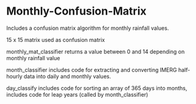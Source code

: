 # Monthly-Confusion-Matrix
Includes a confusion matrix algorithm for monthly rainfall values.

15 x 15 matrix used as confusion matrix

monthly_mat_classifier returns a value between 0 and 14 depending on monthly rainfall value

month_classifier includes code for extracting and converting IMERG half-hourly data into daily and monthly values.

day_classify includes code for sorting an array of 365 days into months, includes code for leap years (called by month_classifier)

